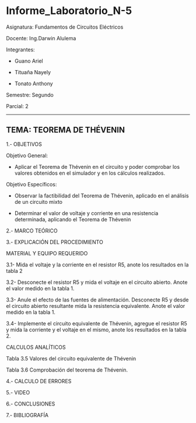 # Informe_Laboratorio_N-5

Asignatura: Fundamentos de Circuitos Eléctricos

Docente: Ing.Darwin Alulema

Integrantes:

* Guano Ariel

* Tituaña Nayely 

* Tonato Anthony 

Semestre: Segundo

Parcial: 2

-------------------------------------------------------------
TEMA: TEOREMA DE THÉVENIN
-------------------------------------------------------------

1.- OBJETIVOS 

Objetivo General:

* Aplicar el Teorema de Thévenin en el circuito y poder comprobar los valores obtenidos en el simulador y en los cálculos realizados.

Objetivo Específicos:

* Observar la factibilidad del Teorema de Thévenin, aplicado en el análisis de un circuito mixto

* Determinar el valor de voltaje y corriente en una resistencia determinada, aplicando el Teorema de Thévenin

2.- MARCO TEÓRICO

3.- EXPLICACIÓN DEL PROCEDIMIENTO

MATERIAL Y EQUIPO REQUERIDO

3.1- Mida el voltaje y la corriente en el resistor R5, anote los resultados en la tabla 2

3.2- Desconecte el resistor R5 y mida el voltaje en el circuito abierto. Anote el valor medido en la tabla 1.

3.3- Anule el efecto de las fuentes de alimentación. Desconecte R5 y desde el circuito abierto resultante mida la resistencia equivalente. Anote el valor medido en la tabla 1.

3.4- Implemente el circuito equivalente de Thévenin, agregue el resistor R5 y mida la corriente y el voltaje en el mismo, anote los resultados en la tabla 2.

CALCULOS ANALÍTICOS

Tabla 3.5 Valores del circuito equivalente de Thévenin

Tabla 3.6 Comprobación del teorema de Thévenin.

4.- CALCULO DE ERRORES

5.- VIDEO

6.- CONCLUSIONES

7.- BIBLIOGRAFÍA



